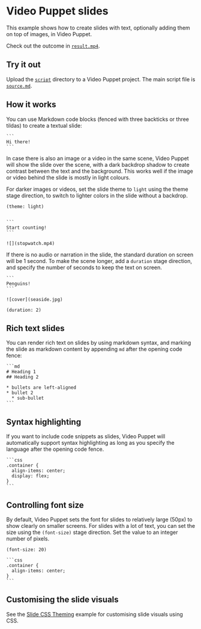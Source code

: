 # Video Puppet slides 

This example shows how to create slides with text, optionally adding them on top of images, in Video Puppet.

Check out the outcome in [`result.mp4`](result.mp4).

## Try it out

Upload the [`script`](script) directory to a Video Puppet project. The main script file is [`source.md`](script/source.md).

## How it works

You can use Markdown code blocks (fenced with three backticks or three tildas) to create a textual slide:

~~~
```
Hi there!
```
~~~

In case there is also an image or a video in the same scene, Video Puppet will show the slide over the scene, with a dark backdrop shadow to create contrast between the text and the background. This works well if the image or video behind the slide is mostly in light colours. 


For darker images or videos,  set the slide theme to `light` using the theme stage direction, to switch to lighter colors in the slide without a backdrop.

~~~
(theme: light)


```
Start counting!
```

![](stopwatch.mp4)

~~~


If there is no audio or narration in the slide, the standard duration on screen will be 1 second. To make the scene longer, add a `duration` stage direction, and specify the number of seconds to keep the text on screen.


~~~
```
Penguins!
```

![cover](seaside.jpg)

(duration: 2)
~~~

## Rich text slides

You can render rich text on slides by using markdown syntax, and marking the slide as markdown content by appending `md` after the opening code fence:

~~~
```md
# Heading 1
## Heading 2

* bullets are left-aligned
* bullet 2
  * sub-bullet
```
~~~

## Syntax highlighting

If you want to include code snippets as slides, Video Puppet will automatically support syntax highlighting as long as you specify the language after the opening code fence.

~~~
```css
.container {
  align-items: center;
  display: flex;
}
```
~~~

## Controlling font size

By default, Video Puppet sets the font for slides to relatively large (50px) to show clearly on smaller screens. For slides with a lot of text, you can set the size using the `(font-size)` stage direction. Set the value to an integer number of pixels.

~~~
(font-size: 20)

```css
.container {
  align-items: center;
}
```
~~~


## Customising the slide visuals

See the [Slide CSS Theming](../slide-css-theming/README.md) example for customising slide visuals using CSS.
